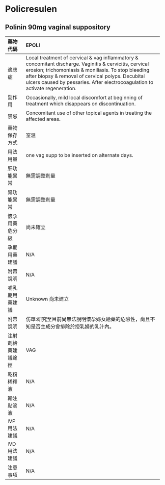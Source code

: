 # Policresulen

## Polinin 90mg vaginal suppository

| 藥物代碼 | EPOLI |
| :--- | :--- |
| 適應症 | Local treatment of cervical & vag inflammatory & concomitant discharge. Vaginitis & cervicitis, cervical erosion; trichomoniasis & moniliasis. To stop bleeding after biopsy & removal of cervical polyps. Decubital ulcers caused by pessaries. After electrocoagulation to activate regeneration. |
| 副作用 | Occasionally, mild local discomfort at beginning of treatment which disappears on discontinuation. |
| 禁忌 | Concomitant use of other topical agents in treating the affected areas. |
| 藥物保存方式 | 室溫 |
| 用法用量 | one vag supp to be inserted on alternate days. |
| 肝功能異常 | 無需調整劑量 |
| 腎功能異常 | 無需調整劑量 |
| 懷孕用藥危分級 | 尚未確立 |
| 孕期用藥建議 | N/A |
| 附帶說明 | N/A |
| 哺乳期用藥建議 | Unknown 尚未建立 |
| 附帶說明 | 仿單:研究至目前尚無法說明懷孕婦女給藥的危險性，尚且不知是否主成分會排除於授乳婦的乳汁內。 |
| 注射劑給藥建議途徑 | VAG |
| 乾粉稀釋液 | N/A |
| 輸注點滴液 | N/A |
| IVP 用法建議 | N/A |
| IVD 用法建議 | N/A |
| 注意事項 | N/A |

